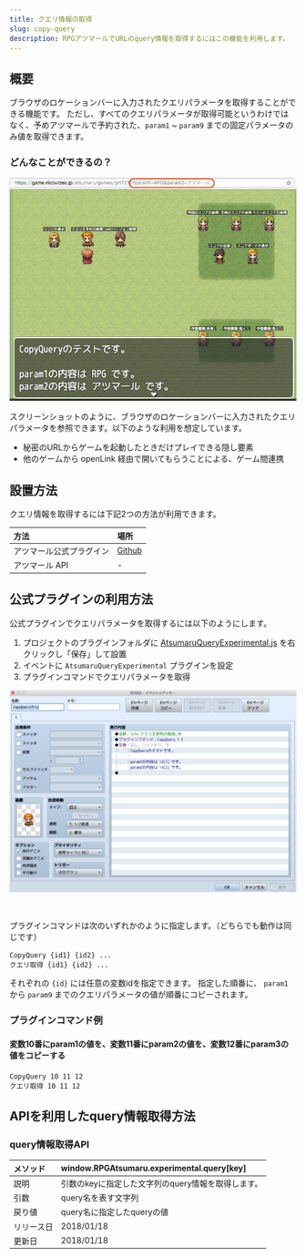 ```yaml
---
title: クエリ情報の取得
slug: copy-query
description: RPGアツマールでURLのquery情報を取得するにはこの機能を利用します。
---
```


## 概要
ブラウザのロケーションバーに入力されたクエリパラメータを取得することができる機能です。
ただし、すべてのクエリパラメータが取得可能というわけではなく、予めアツマールで予約された、`param1` ~ `param9` までの固定パラメータのみ値を取得できます。

### どんなことができるの？

![クエリ情報の取得](/images/copyquery_example.png)

スクリーンショットのように、ブラウザのロケーションバーに入力されたクエリパラメータを参照できます。以下のような利用を想定しています。

- 秘密のURLからゲームを起動したときだけプレイできる隠し要素
- 他のゲームから openLink 経由で開いてもらうことによる、ゲーム間連携



## 設置方法

クエリ情報を取得するには下記2つの方法が利用できます。

方法 | 場所
:---|:---
アツマール公式プラグイン | [Github](https://github.com/atsumaru/mv-plugins/blob/master/plugins/AtsumaruQueryExperimental.js)
アツマール API | -

## 公式プラグインの利用方法
公式プラグインでクエリパラメータを取得するには以下のようにします。
1. プロジェクトのプラグインフォルダに [AtsumaruQueryExperimental.js](https://raw.githubusercontent.com/atsumaru/mv-plugins/master/plugins/AtsumaruQueryExperimental.js) を右クリックし「保存」して設置
1. イベントに `AtsumaruQueryExperimental` プラグインを設定
1. プラグインコマンドでクエリパラメータを取得

![クエリ情報取得プラグイン利用例](/images/copyquery_plugin_sample.png)

<br>

プラグインコマンドは次のいずれかのように指定します。（どちらでも動作は同じです）

```
CopyQuery {id1} {id2} ...
クエリ取得 {id1} {id2} ...
```

それぞれの `{id}` には任意の変数idを指定できます。
指定した順番に、 `param1` から `param9` までのクエリパラメータの値が順番にコピーされます。


### プラグインコマンド例

#### 変数10番にparam1の値を、変数11番にparam2の値を、変数12番にparam3の値をコピーする
```
CopyQuery 10 11 12
クエリ取得 10 11 12
```



## APIを利用したquery情報取得方法

###  query情報取得API
メソッド | window.RPGAtsumaru.experimental.query[key]
:---|:---
説明 | 引数のkeyに指定した文字列のquery情報を取得します。
引数 | query名を表す文字列
戻り値 | query名に指定したqueryの値
リリース日 | 2018/01/18
更新日 | 2018/01/18
